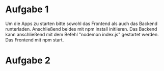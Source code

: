 # Aufgabe 1
Um die Apps zu starten bitte sowohl das Frontend als auch das Backend runterladen. Anschließend beides mit npm install initiieren. Das Backend kann anschließend mit dem Befehl "nodemon index.js" gestartet werden. Das Frontend mit npm start. 

# Aufgabe 2
